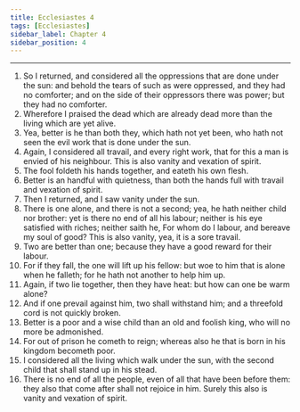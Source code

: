 ```yaml
---
title: Ecclesiastes 4
tags: [Ecclesiastes]
sidebar_label: Chapter 4
sidebar_position: 4
---
```


---
1. So I returned, and considered all the oppressions that are done under the sun: and behold the tears of such as were oppressed, and they had no comforter; and on the side of their oppressors there was power; but they had no comforter.
2. Wherefore I praised the dead which are already dead more than the living which are yet alive.
3. Yea, better is he than both they, which hath not yet been, who hath not seen the evil work that is done under the sun.
4. Again, I considered all travail, and every right work, that for this a man is envied of his neighbour. This is also vanity and vexation of spirit.
5. The fool foldeth his hands together, and eateth his own flesh.
6. Better is an handful with quietness, than both the hands full with travail and vexation of spirit.
7. Then I returned, and I saw vanity under the sun.
8. There is one alone, and there is not a second; yea, he hath neither child nor brother: yet is there no end of all his labour; neither is his eye satisfied with riches; neither saith he, For whom do I labour, and bereave my soul of good? This is also vanity, yea, it is a sore travail.
9. Two are better than one; because they have a good reward for their labour.
10. For if they fall, the one will lift up his fellow: but woe to him that is alone when he falleth; for he hath not another to help him up.
11. Again, if two lie together, then they have heat: but how can one be warm alone?
12. And if one prevail against him, two shall withstand him; and a threefold cord is not quickly broken.
13. Better is a poor and a wise child than an old and foolish king, who will no more be admonished.
14. For out of prison he cometh to reign; whereas also he that is born in his kingdom becometh poor.
15. I considered all the living which walk under the sun, with the second child that shall stand up in his stead.
16. There is no end of all the people, even of all that have been before them: they also that come after shall not rejoice in him. Surely this also is vanity and vexation of spirit.